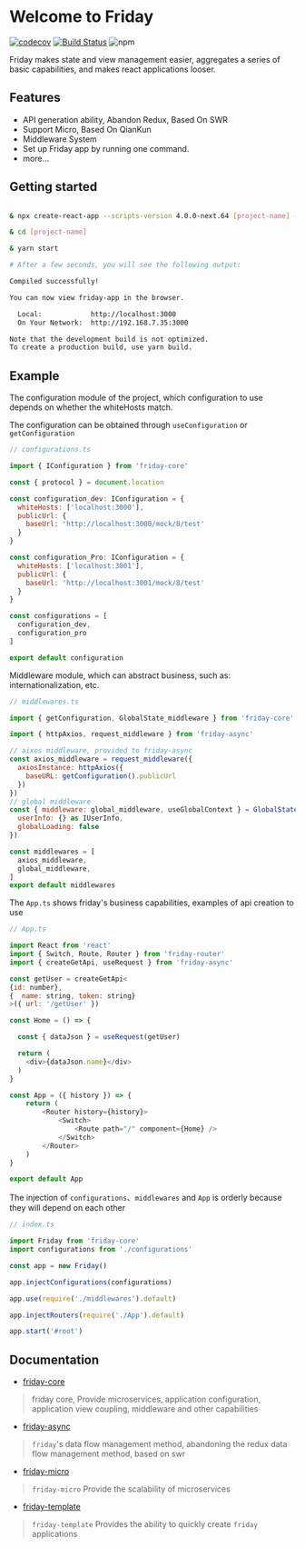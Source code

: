 
# Welcome to Friday

[![codecov](https://codecov.io/gh/fridaymarket/friday/branch/main/graph/badge.svg?token=WG595IXI67)](https://codecov.io/gh/fridaymarket/friday)
[![Build Status](https://travis-ci.com/fridaymarket/friday.svg?branch=main)](https://travis-ci.com/fridaymarket/friday)
![npm](https://img.shields.io/npm/v/friday-async)

Friday makes state and view management easier, aggregates a series of basic capabilities, and makes react applications looser.

## Features
- API generation ability, Abandon Redux, Based On SWR
- Support Micro, Based On QianKun
- Middleware System
- Set up Friday app by running one command.
- more...

## Getting started

```bash

& npx create-react-app --scripts-version 4.0.0-next.64 [project-name] --template friday-library

& cd [project-name]

& yarn start

# After a few seconds, you will see the following output:

Compiled successfully!

You can now view friday-app in the browser.

  Local:            http://localhost:3000
  On Your Network:  http://192.168.7.35:3000

Note that the development build is not optimized.
To create a production build, use yarn build.

```

## Example

The configuration module of the project, which configuration to use depends on whether the whiteHosts match.

The configuration can be obtained through  `useConfiguration` or `getConfiguration`

```js
// configurations.ts 

import { IConfiguration } from 'friday-core'

const { protocol } = document.location

const configuration_dev: IConfiguration = {
  whiteHosts: ['localhost:3000'],
  publicUrl: {
    baseUrl: 'http://localhost:3000/mock/8/test'
  }
}

const configuration_Pro: IConfiguration = {
  whiteHosts: ['localhost:3001'],
  publicUrl: {
    baseUrl: 'http://localhost:3001/mock/8/test'
  }
}

const configurations = [
  configuration_dev, 
  configuration_pro
]

export default configuration
```

Middleware module, which can abstract business, such as: internationalization, etc.

```js
// middlewares.ts

import { getConfiguration, GlobalState_middleware } from 'friday-core'

import { httpAxios, request_middleware } from 'friday-async'

// aixos middleware, provided to friday-async
const axios_middleware = request_middleware({
  axiosInstance: httpAxios({
    baseURL: getConfiguration().publicUrl
  })
})
// global middleware
const { middleware: global_middleware, useGlobalContext } = GlobalState_middleware({ 
  userInfo: {} as IUserInfo,
  globalLoading: false
})

const middlewares = [
  axios_middleware,
  global_middleware,
]
export default middlewares
```

The `App.ts` shows friday's business capabilities, examples of api creation to use

```js
// App.ts

import React from 'react'
import { Switch, Route, Router } from 'friday-router'
import { createGetApi, useRequest } from 'friday-async'

const getUser = createGetApi<
{id: number}, 
{  name: string, token: string}
>({ url: '/getUser' })

const Home = () => {

  const { dataJson } = useRequest(getUser)

  return (
    <div>{dataJson.name}</div>
  )
}

const App = ({ history }) => {
	return (
		<Router history={history}>
			<Switch>
				<Route path="/" component={Home} />
			</Switch>
		</Router>
	)
}

export default App
```

The injection of `configurations`、`middlewares` and `App` is orderly because they will depend on each other

```js
// index.ts

import Friday from 'friday-core'
import configurations from './configurations'

const app = new Friday()

app.injectConfigurations(configurations)

app.use(require('./middlewares').default)

app.injectRouters(require('./App').default)

app.start('#root')

```

## Documentation
* [friday-core](https://github.com/fridaymarket/friday/blob/main/packages/friday-core/README.md) 
> friday core, Provide microservices, application configuration, application view coupling, middleware and other capabilities

* [friday-async](https://github.com/fridaymarket/friday/blob/main/packages/friday-async/README.md) 
> `friday`'s data flow management method, abandoning the redux data flow management method, based on swr

* [friday-micro](https://github.com/fridaymarket/friday/blob/main/packages/friday-micro/README.md) 
> `friday-micro` Provide the scalability of microservices

* [friday-template](https://github.com/fridaymarket/friday/blob/main/packages/friday-template/README.md)

> `friday-template` Provides the ability to quickly create `friday` applications







